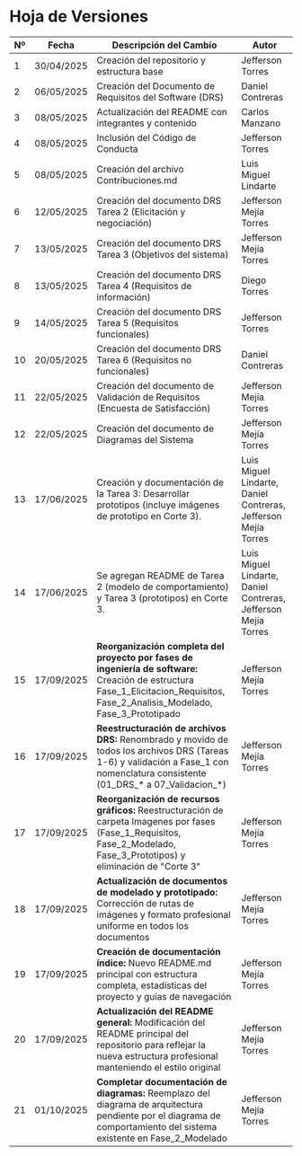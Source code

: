 # Hoja de Versiones

| Nº | Fecha       | Descripción del Cambio                         | Autor                  |
|----|-------------|------------------------------------------------|------------------------|
| 1  | 30/04/2025  | Creación del repositorio y estructura base     | Jefferson Torres       |
| 2  | 06/05/2025  | Creación del Documento de Requisitos del Software (DRS) | Daniel Contreras       |
| 3  | 08/05/2025  | Actualización del README con integrantes y contenido | Carlos Manzano         |
| 4  | 08/05/2025  | Inclusión del Código de Conducta               | Jefferson Torres       |
| 5  | 08/05/2025  | Creación del archivo Contribuciones.md         | Luis Miguel Lindarte   |
| 6  | 12/05/2025  | Creación del documento DRS Tarea 2 (Elicitación y negociación) | Jefferson Mejía Torres |
| 7  | 13/05/2025  | Creación del documento DRS Tarea 3 (Objetivos del sistema) | Jefferson Mejía Torres |
| 8  | 13/05/2025  | Creación del documento DRS Tarea 4 (Requisitos de información) | Diego Torres          |
| 9  | 14/05/2025  | Creación del documento DRS Tarea 5 (Requisitos funcionales) | Jefferson Torres          |
| 10 | 20/05/2025  | Creación del documento DRS Tarea 6 (Requisitos no funcionales) | Daniel Contreras          |
| 11 | 22/05/2025  | Creación del documento de Validación de Requisitos (Encuesta de Satisfacción) | Jefferson Mejía Torres |
| 12 | 22/05/2025  | Creación del documento de Diagramas del Sistema | Jefferson Mejía Torres |
| 13 | 17/06/2025  | Creación y documentación de la Tarea 3: Desarrollar prototipos (incluye imágenes de prototipo en Corte 3). | Luis Miguel Lindarte, Daniel Contreras, Jefferson Mejía Torres |
| 14 | 17/06/2025  | Se agregan README de Tarea 2 (modelo de comportamiento) y Tarea 3 (prototipos) en Corte 3. | Luis Miguel Lindarte, Daniel Contreras, Jefferson Mejía Torres |
| 15 | 17/09/2025  | **Reorganización completa del proyecto por fases de ingeniería de software:** Creación de estructura Fase_1_Elicitacion_Requisitos, Fase_2_Analisis_Modelado, Fase_3_Prototipado | Jefferson Mejía Torres |
| 16 | 17/09/2025  | **Reestructuración de archivos DRS:** Renombrado y movido de todos los archivos DRS (Tareas 1-6) y validación a Fase_1 con nomenclatura consistente (01_DRS_* a 07_Validacion_*) | Jefferson Mejía Torres |
| 17 | 17/09/2025  | **Reorganización de recursos gráficos:** Reestructuración de carpeta Imagenes por fases (Fase_1_Requisitos, Fase_2_Modelado, Fase_3_Prototipos) y eliminación de "Corte 3" | Jefferson Mejía Torres |
| 18 | 17/09/2025  | **Actualización de documentos de modelado y prototipado:** Corrección de rutas de imágenes y formato profesional uniforme en todos los documentos | Jefferson Mejía Torres |
| 19 | 17/09/2025  | **Creación de documentación índice:** Nuevo README.md principal con estructura completa, estadísticas del proyecto y guías de navegación | Jefferson Mejía Torres |
| 20 | 17/09/2025  | **Actualización del README general:** Modificación del README principal del repositorio para reflejar la nueva estructura profesional manteniendo el estilo original | Jefferson Mejía Torres |
| 21 | 01/10/2025  | **Completar documentación de diagramas:** Reemplazo del diagrama de arquitectura pendiente por el diagrama de comportamiento del sistema existente en Fase_2_Modelado | Jefferson Mejía Torres |

